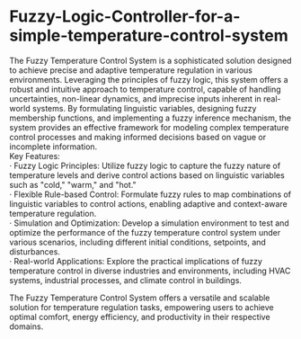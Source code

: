 # Fuzzy-Logic-Controller-for-a-simple-temperature-control-system


The Fuzzy Temperature Control System is a sophisticated solution designed to achieve precise and adaptive temperature regulation in various environments. Leveraging the principles of fuzzy logic, this system offers a robust and intuitive approach to temperature control, capable of handling uncertainties, non-linear dynamics, and imprecise inputs inherent in real-world systems. By formulating linguistic variables, designing fuzzy membership functions, and implementing a fuzzy inference mechanism, the system provides an effective framework for modeling complex temperature control processes and making informed decisions based on vague or incomplete information.
<br>
Key Features:
<br>
· Fuzzy Logic Principles: Utilize fuzzy logic to capture the fuzzy nature of temperature levels and derive control actions based on linguistic variables such as "cold," "warm," and "hot." <br>
· Flexible Rule-based Control: Formulate fuzzy rules to map combinations of linguistic variables to control actions, enabling adaptive and context-aware temperature regulation. <br>
· Simulation and Optimization: Develop a simulation environment to test and optimize the performance of the fuzzy temperature control system under various scenarios, including different initial conditions, setpoints, and disturbances. <br>
· Real-world Applications: Explore the practical implications of fuzzy temperature control in diverse industries and environments, including HVAC systems, industrial processes, and climate control in buildings. <br>

The Fuzzy Temperature Control System offers a versatile and scalable solution for temperature regulation tasks, empowering users to achieve optimal comfort, energy efficiency, and productivity in their respective domains.

